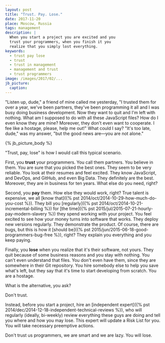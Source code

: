 ```yaml
---
layout: post
title: "Trust. Pay. Lose."
date: 2017-11-20
place: Moscow, Russia
tags: management
description: |
  When you start a project you are excited and you
  trust your programmers, when you finish it you
  realize that you simply lost everything.
keywords:
  - trust pay lose
  - trust
  - trust in management
  - management and trust
  - trust programmers
image: /images/2017/02/...
jb_picture:
  caption:
---
```


"Listen up, dude," a friend of mine called me yesterday, "I trusted them
for over a year, we've been partners, they've been programming it all
and I was busy doing business development. Now they want to quit and
I'm left with nothing. What am I supposed to do with all these
JavaScript files? How do I even know they are mine? Moreover, they don't even
want to cooperate. I fee like a hostage, please, help me out!"
What could I say? "It's too late, dude," was my answer, "but the
good news are&mdash;you are not alone."

<!--more-->

{% jb_picture_body %}

"Trust, pay, lose" is how I would call this typical scenario.

First, you **trust** your programmers. You call them partners.
You believe in them. You are sure that you picked the best ones. They seem
to be very reliable. You look at their resumes and feel excited. They
know JavaScript, and DevOps, and GitHub, and even Big Data. They definitely
are the best. Moreover, they are in business for ten years. What else
do you need, right?

Second, you **pay** them. How else they would work, right? True talent
is expensive, we all [know that]({% pst 2014/oct/2014-10-29-how-much-do-you-cost %}).
They bill you [regularly]({% pst 2014/oct/2014-10-21-incremental-billing %})
for [the time]({% pst 2015/jul/2015-07-21-hourly-pay-modern-slavery %}) they
spend working with your project. You feel excited to see how your money
turns into software that works. They deploy new versions regularly. They
demonstrate the product. Of course, there are bugs, but this is how it
[should be]({% pst 2015/jun/2015-06-18-good-programmers-bug-free %}),
right? They explain you everything and you keep paying.

Finally, you **lose** when you realize that it's their software, not yours.
They quit because of some business reasons and you stay with nothing.
You can't even understand that files. You don't even have them, since they
are somewhere in their Git repository. You hire somebody else
to help you save what's left, but they say that it's time to start
developing from scratch. You are a hostage.

What is the alternative, you ask?

Don't trust.

Instead, before you start a project, hire an
[independent expert]({% pst 2014/dec/2014-12-18-independent-technical-reviews %}),
who will regularly (ideally, bi-weekly) review everything
these guys are doing and tell you where and how you may lose.
This expert will update a Risk List for you. You will take necessary
preemptive actions.

Don't trust us programmers, we are smart and we are lazy. You will lose.

